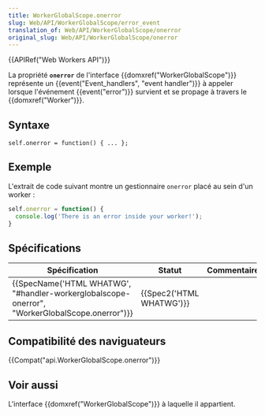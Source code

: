 ```yaml
---
title: WorkerGlobalScope.onerror
slug: Web/API/WorkerGlobalScope/error_event
translation_of: Web/API/WorkerGlobalScope/onerror
original_slug: Web/API/WorkerGlobalScope/onerror
---
```

{{APIRef("Web Workers API")}}

La propriété **`onerror`** de l'interface {{domxref("WorkerGlobalScope")}} représente un {{event("Event_handlers", "event handler")}} à appeler lorsque l'événement {{event("error")}} survient et se propage à travers le {{domxref("Worker")}}.

## Syntaxe

    self.onerror = function() { ... };

## Exemple

L'extrait de code suivant montre un gestionnaire `onerror` placé au sein d'un worker :

```js
self.onerror = function() {
  console.log('There is an error inside your worker!');
}
```

## Spécifications

| Spécification                                                                                                                | Statut                           | Commentaire |
| ---------------------------------------------------------------------------------------------------------------------------- | -------------------------------- | ----------- |
| {{SpecName('HTML WHATWG', "#handler-workerglobalscope-onerror", "WorkerGlobalScope.onerror")}} | {{Spec2('HTML WHATWG')}} |             |

## Compatibilité des naviguateurs

{{Compat("api.WorkerGlobalScope.onerror")}}

## Voir aussi

L'interface {{domxref("WorkerGlobalScope")}} à laquelle il appartient.
